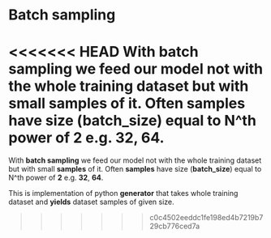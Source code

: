 # Batch sampling

<<<<<<< HEAD
With **batch sampling** we feed our model not with the whole training dataset but with small **samples** of it.
Often **samples** have size (**batch_size**) equal to N^th power of **2** e.g. **32**, **64**.
=======
With **batch sampling** we feed our model not with the whole training dataset but with small **samples** of it. 
Often **samples** have size (**batch_size**) equal to N^th power of **2** e.g. **32**, **64**.

This is implementation of python **generator** that takes whole training dataset and **yields** dataset samples of given size.
>>>>>>> c0c4502eeddc1fe198ed4b7219b729cb776ced7a
